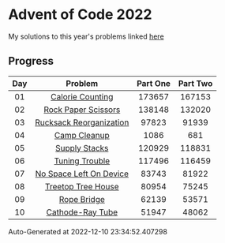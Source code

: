 # Advent of Code 2022

My solutions to this year's problems linked [here](https://adventofcode.com/2022)

## Progress

Day | Problem                                                             | Part One   | Part Two   | 
:-: | :-----------------------------------------------------------------: | :--------: | :--------: | 
01  | [Calorie Counting](https://adventofcode.com/2022/day/1)             | 173657     | 167153     | 
02  | [Rock Paper Scissors](https://adventofcode.com/2022/day/2)          | 138148     | 132020     | 
03  | [Rucksack Reorganization](https://adventofcode.com/2022/day/3)      | 97823      | 91939      | 
04  | [Camp Cleanup](https://adventofcode.com/2022/day/4)                 | 1086       | 681        | 
05  | [Supply Stacks](https://adventofcode.com/2022/day/5)                | 120929     | 118831     | 
06  | [Tuning Trouble](https://adventofcode.com/2022/day/6)               | 117496     | 116459     | 
07  | [No Space Left On Device](https://adventofcode.com/2022/day/7)      | 83743      | 81922      | 
08  | [Treetop Tree House](https://adventofcode.com/2022/day/8)           | 80954      | 75245      | 
09  | [Rope Bridge](https://adventofcode.com/2022/day/9)                  | 62139      | 53571      | 
10  | [Cathode-Ray Tube](https://adventofcode.com/2022/day/10)            | 51947      | 48062      | 


Auto-Generated at 2022-12-10 23:34:52.407298